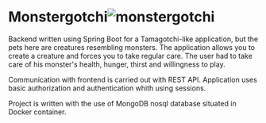 # Monstergotchi![monstergotchi](https://user-images.githubusercontent.com/25953723/168333359-7c8cefb1-022b-40d7-8f2b-563a78d60d66.png)

Backend written using Spring Boot for a Tamagotchi-like application, but the pets here are creatures
resembling monsters. The application allows you to create a creature and forces you to take regular
care. The user had to take care of his monster's health, hunger, thirst and willingness to play.

Communication with frontend is carried out with REST API. Application uses basic authorization and authentication whith using sessions.

Project is written with the use of MongoDB nosql database situated in Docker container.
